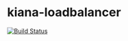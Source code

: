 # kiana-loadbalancer
[![Build Status](https://api.travis-ci.org/on-delete/kiana-loadbalancer.svg?branch=master)](https://travis-ci.org/on-delete/kiana-loadbalancer)
